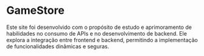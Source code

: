 # GameStore
Este site foi desenvolvido com o propósito de estudo e aprimoramento de habilidades no consumo de APIs e no desenvolvimento de backend. Ele explora a integração entre frontend e backend, permitindo a implementação de funcionalidades dinâmicas e seguras.
